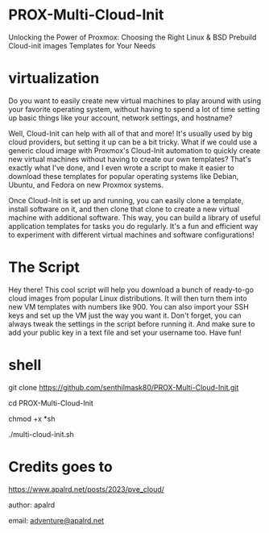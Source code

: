 # PROX-Multi-Cloud-Init
Unlocking the Power of Proxmox: Choosing the Right Linux &amp; BSD Prebuild Cloud-init images Templates for Your Needs

# virtualization 

Do you want to easily create new virtual machines to play around with using your favorite operating system, without having to spend a lot of time setting up basic things like your account, network settings, and hostname?

Well, Cloud-Init can help with all of that and more! It's usually used by big cloud providers, but setting it up can be a bit tricky. What if we could use a generic cloud image with Proxmox's Cloud-Init automation to quickly create new virtual machines without having to create our own templates? That's exactly what I've done, and I even wrote a script to make it easier to download these templates for popular operating systems like Debian, Ubuntu, and Fedora on new Proxmox systems.

Once Cloud-Init is set up and running, you can easily clone a template, install software on it, and then clone that clone to create a new virtual machine with additional software. This way, you can build a library of useful application templates for tasks you do regularly. It's a fun and efficient way to experiment with different virtual machines and software configurations!

# The Script

Hey there! This cool script will help you download a bunch of ready-to-go cloud images from popular Linux distributions. It will then turn them into new VM templates with numbers like 900. You can also import your SSH keys and set up the VM just the way you want it. Don't forget, you can always tweak the settings in the script before running it. And make sure to add your public key in a text file and set your username too. Have fun!

# shell
git clone https://github.com/senthilmask80/PROX-Multi-Cloud-Init.git 

cd PROX-Multi-Cloud-Init

chmod +x *sh

./multi-cloud-init.sh

# Credits goes to

https://www.apalrd.net/posts/2023/pve_cloud/

author: apalrd

email: adventure@apalrd.net
